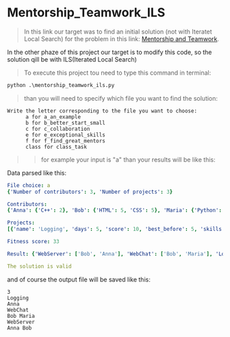 # Mentorship_Teamwork_ILS

> In this link our target was to find an initial solution (not with Iteratet Local Search) for the problem in this link: [Mentorship and Teamwork](https://codingcompetitions.withgoogle.com/hashcode/round/00000000008caae7/000000000098afc8).

In the other phaze of this project our target is to modify this code, so the solution qill be with ILS(Iterated Local Search)

> To execute this project tou need to type this command in terminal:

```python
python .\mentorship_teamwork_ils.py
```
> than you will need to specify which file you want to find the solution:

```console
Write the letter corresponding to the file you want to choose:
      a for a_an_example
      b for b_better_start_small
      c for c_collaboration
      e for e_exceptional_skills
      f for f_find_great_mentors
      class for class_task
```
>> for example your input is "a"
>>than your results will be like this:

Data parsed like this:
```yaml
File choice: a
{'Number of contributors': 3, 'Number of projects': 3}

Contributors:
{'Anna': {'C++': 2}, 'Bob': {'HTML': 5, 'CSS': 5}, 'Maria': {'Python': 3}}

Projects:
[{'name': 'Logging', 'days': 5, 'score': 10, 'best_before': 5, 'skills': {'C++': 3}}, {'name': 'WebServer', 'days': 7, 'score': 10, 'best_before': 7, 'skills': {'HTML': 3, 'C++': 2}}, {'name': 'WebChat', 'days': 10, 'score': 20, 'best_before': 20, 'skills': {'Python': 3, 'HTML': 3}}]

Fitness score: 33

Result: {'WebServer': ['Bob', 'Anna'], 'WebChat': ['Bob', 'Maria'], 'Logging': ['Anna']}

The solution is valid
```


and of course the output file will be saved like this:

```text
3
Logging
Anna 
WebChat
Bob Maria 
WebServer
Anna Bob 
```
